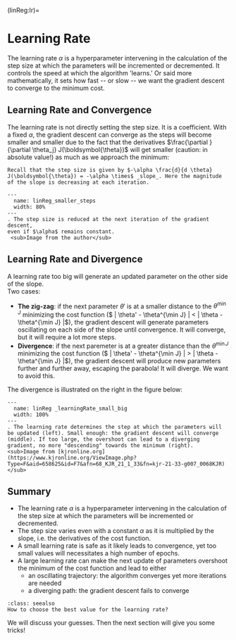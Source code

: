 (linReg:lr)=
# Learning Rate

The learning rate $\alpha$ is a hyperparameter intervening in the calculation of the step size at which the parameters will be incremented or decremented. It controls the speed at which the algorithm 'learns.' Or said more mathematically, it sets how fast -- or slow -- we want the gradient descent to converge to the minimum cost.

## Learning Rate and Convergence
The learning rate is not directly setting the step size. It is a coefficient. With a fixed $\alpha$, the gradient descent can converge as the steps will become smaller and smaller due to the fact that the derivatives $\frac{\partial }{\partial \theta_j} J(\boldsymbol{\theta})$ will get smaller (caution: in absolute value!) as much as we approach the minimum:

````{margin}
Recall that the step size is given by $-\alpha \frac{d}{d \theta} J(\boldsymbol{\theta}) = -\alpha \times$ _slope_. Here the magnitude of the slope is decreasing at each iteration. 
````
```{figure} ../images/linReg_smaller_steps.png
---
  name: linReg_smaller_steps
  width: 80%
---
. The step size is reduced at the next iteration of the gradient descent,  
even if $\alpha$ remains constant.  
 <sub>Image from the author</sub>
 ```

## Learning Rate and Divergence
A learning rate too big will generate an updated parameter on the other side of the slope.  
Two cases:
* __The zig-zag__: if the next parameter $\theta'$ is at a smaller distance to the $\theta^{\min J}$ minimizing the cost function ($ | \theta' - \theta^{\min J} |  < | \theta - \theta^{\min J} |$), the gradient descent will generate parameters oscillating on each side of the slope until convergence. It will converge, but it will require a lot more steps. 
* __Divergence__: if the next paremeter is at a greater distance than the $\theta^{\min J}$ minimizing the cost function ($ | \theta' - \theta^{\min J} |  > | \theta - \theta^{\min J} |$), the gradient descent will produce new parameters further and further away, escaping the parabola! It will diverge. We want to avoid this.

The divergence is illustrated on the right in the figure below: 
```{figure} ../images/linReg_learningRate_small_big.jpg
---
  name: linReg _learningRate_small_big
  width: 100%
---
. The learning rate determines the step at which the parameters will be updated (left). Small enough: the gradient descent will converge (middle). If too large, the overshoot can lead to a diverging gradient, no more "descending" towards the minimum (right).  
<sub>Image from [kjronline.org](https://www.kjronline.org/ViewImage.php?Type=F&aid=658625&id=F7&afn=68_KJR_21_1_33&fn=kjr-21-33-g007_0068KJR)</sub>
 ```


## Summary
* The learning rate $\alpha$ is a hyperparameter intervening in the calculation of the step size at which the parameters will be incremented or decremented.
* The step size varies even with a constant $\alpha$ as it is multiplied by the slope, i.e. the derivatives of the cost function.
* A small learning rate is safe as it likely leads to convergence, yet too small values will necessitates a high number of epochs.
* A large learning rate can make the next update of parameters overshoot the minimum of the cost function and lead to either 
  * an oscillating trajectory: the algorithm converges yet more iterations are needed
  * a diverging path: the gradient descent fails to converge


```{admonition} Question
:class: seealso
How to choose the best value for the learning rate?
```
We will discuss your guesses. Then the next section will give you some tricks!